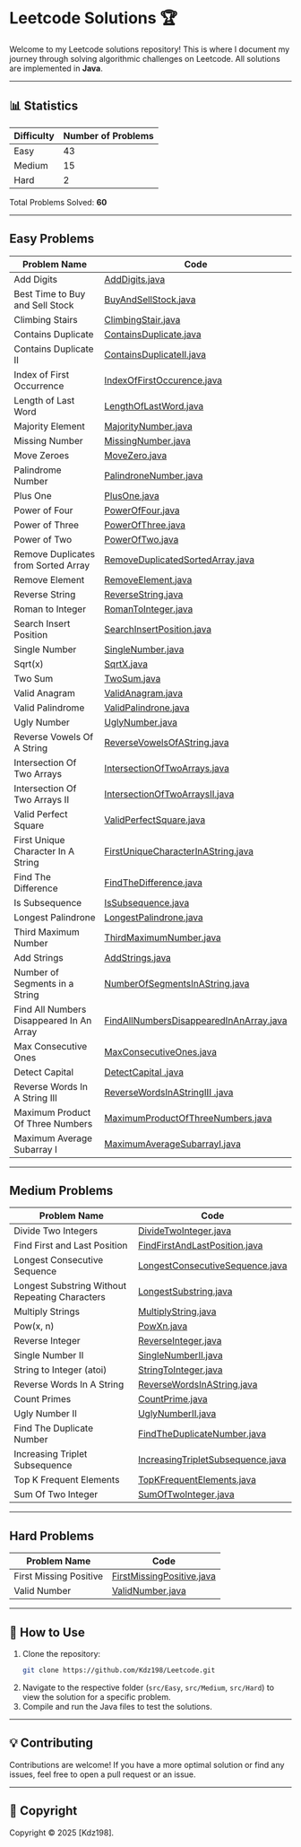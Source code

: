 # Leetcode Solutions 🏆

Welcome to my Leetcode solutions repository! This is where I document my journey through solving algorithmic challenges on Leetcode. All solutions are implemented in **Java**.

---

## 📊 Statistics

| Difficulty | Number of Problems | 
|------------|--------------------|
| Easy       | 43                 | 
| Medium     | 15                 | 
| Hard       | 2                  | 
        
Total Problems Solved: **60**

---

## Easy Problems

| Problem Name                             | Code                                                                                        |
|------------------------------------------|---------------------------------------------------------------------------------------------|
| Add Digits                               | [AddDigits.java](src/Easy/AddDigits.java)                                                   |
| Best Time to Buy and Sell Stock          | [BuyAndSellStock.java](src/Easy/BuyAndSellStock.java)                                       |
| Climbing Stairs                          | [ClimbingStair.java](src/Easy/ClimbingStair.java)                                           |
| Contains Duplicate                       | [ContainsDuplicate.java](src/Easy/ContainsDuplicate.java)                                   |
| Contains Duplicate II                    | [ContainsDuplicateII.java](src/Easy/ContainsDuplicateII.java)                               |
| Index of First Occurrence                | [IndexOfFirstOccurence.java](src/Easy/IndexOfFirstOccurence.java)                           |
| Length of Last Word                      | [LengthOfLastWord.java](src/Easy/LengthOfLastWord.java)                                     |
| Majority Element                         | [MajorityNumber.java](src/Easy/MajorityNumber.java)                                         |
| Missing Number                           | [MissingNumber.java](src/Easy/MissingNumber.java)                                           |
| Move Zeroes                              | [MoveZero.java](src/Easy/MoveZero.java)                                                     |
| Palindrome Number                        | [PalindroneNumber.java](src/Easy/PalindroneNumber.java)                                     |
| Plus One                                 | [PlusOne.java](src/Easy/PlusOne.java)                                                       |
| Power of Four                            | [PowerOfFour.java](src/Easy/PowerOfFour.java)                                               |
| Power of Three                           | [PowerOfThree.java](src/Easy/PowerOfThree.java)                                             |
| Power of Two                             | [PowerOfTwo.java](src/Easy/PowerOfTwo.java)                                                 |
| Remove Duplicates from Sorted Array      | [RemoveDuplicatedSortedArray.java](src/Easy/RemoveDuplicatedSortedArray.java)               |
| Remove Element                           | [RemoveElement.java](src/Easy/RemoveElement.java)                                           |
| Reverse String                           | [ReverseString.java](src/Easy/ReverseString.java)                                           |
| Roman to Integer                         | [RomanToInteger.java](src/Easy/RomanToInteger.java)                                         |
| Search Insert Position                   | [SearchInsertPosition.java](src/Easy/SearchInsertPosition.java)                             |
| Single Number                            | [SingleNumber.java](src/Easy/SingleNumber.java)                                             |
| Sqrt(x)                                  | [SqrtX.java](src/Easy/SqrtX.java)                                                           |
| Two Sum                                  | [TwoSum.java](src/Easy/TwoSum.java)                                                         |
| Valid Anagram                            | [ValidAnagram.java](src/Easy/ValidAnagram.java)                                             |
| Valid Palindrome                         | [ValidPalindrone.java](src/Easy/ValidPalindrone.java)                                       |
| Ugly Number                              | [UglyNumber.java](src/Easy/UglyNumber.java)                                                 |
| Reverse Vowels Of A String               | [ReverseVowelsOfAString.java](src/Easy/ReverseVowelsOfAString.java)                         |
| Intersection Of Two Arrays               | [IntersectionOfTwoArrays.java](src/Easy/IntersectionOfTwoArrays.java)                       |
| Intersection Of Two Arrays II            | [IntersectionOfTwoArraysII.java](src/Easy/IntersectionOfTwoArraysII.java)                   |
| Valid Perfect Square                     | [ValidPerfectSquare.java](src/Easy/ValidPerfectSquare.java)                                 |
| First Unique Character In A String       | [FirstUniqueCharacterInAString.java](src/Easy/FirstUniqueCharacterInAString.java)           |
| Find The Difference                      | [FindTheDifference.java](src/Easy/FindTheDifference.java)                                   |
| Is Subsequence                           | [IsSubsequence.java](src/Easy/IsSubsequence.java)                                           |
| Longest Palindrone                       | [LongestPalindrone.java](src/Easy/LongestPalindrone.java)                                   |
| Third Maximum Number                     | [ThirdMaximumNumber.java](src/Easy/ThirdMaximumNumber.java)                                 |
| Add Strings                              | [AddStrings.java](src/Easy/AddStrings.java)                                                 |
| Number of Segments in a String           | [NumberOfSegmentsInAString.java](src/Easy/NumberOfSegmentsInAString.java)                   |
| Find All Numbers Disappeared In An Array | [FindAllNumbersDisappearedInAnArray.java](src/Easy/FindAllNumbersDisappearedInAnArray.java) |
| Max Consecutive Ones                     | [MaxConsecutiveOnes.java](src/Easy/MaxConsecutiveOnes.java)                                 |
| Detect Capital                           | [DetectCapital .java](src/Easy/DetectCapital.java)                                          |
| Reverse Words In A String III            | [ReverseWordsInAStringIII .java](src/Easy/ReverseWordsInAStringIII.java)                    |
| Maximum Product Of Three Numbers         | [MaximumProductOfThreeNumbers.java](src/Easy/MaximumProductOfThreeNumbers.java)             |
| Maximum Average Subarray I               | [MaximumAverageSubarrayI.java](src/Easy/MaximumAverageSubarrayI.java)             |
---

## Medium Problems

| Problem Name                                   | Code                                                                          |
|------------------------------------------------|-------------------------------------------------------------------------------|
| Divide Two Integers                            | [DivideTwoInteger.java](src/Medium/DivideTwoInteger.java)                     |
| Find First and Last Position                   | [FindFirstAndLastPosition.java](src/Medium/FindFirstAndLastPosition.java)     |
| Longest Consecutive Sequence                   | [LongestConsecutiveSequence.java](src/Medium/LongestConsecutiveSequence.java) |
| Longest Substring Without Repeating Characters | [LongestSubstring.java](src/Medium/LongestSubstring.java)                     |
| Multiply Strings                               | [MultiplyString.java](src/Medium/MultiplyString.java)                         |
| Pow(x, n)                                      | [PowXn.java](src/Medium/PowXn.java)                                           |
| Reverse Integer                                | [ReverseInteger.java](src/Medium/ReverseInteger.java)                         |
| Single Number II                               | [SingleNumberII.java](src/Medium/SingleNumberII.java)                         |
| String to Integer (atoi)                       | [StringToInteger.java](src/Medium/StringToInteger.java)                       |
| Reverse Words In A String                      | [ReverseWordsInAString.java](src/Medium/ReverseWordsInAString.java)           |
| Count Primes                                   | [CountPrime.java](src/Medium/CountPrime.java)                                 |
| Ugly Number II                                 | [UglyNumberII.java](src/Medium/UglyNumberII.java)                             |
| Find The Duplicate Number                      | [FindTheDuplicateNumber.java](src/Medium/FindTheDuplicateNumber.java)         |
| Increasing Triplet Subsequence                 | [IncreasingTripletSubsequence.java](src/Medium/IncreasingTripletSubsequence.java)         |
| Top K Frequent Elements                        | [TopKFrequentElements.java](src/Medium/TopKFrequentElements.java)         |
| Sum Of Two Integer                             | [SumOfTwoInteger.java](src/Medium/SumOfTwoInteger.java)         |

---

## Hard Problems

| Problem Name                        | Code                                                                                  |
|-------------------------------------|---------------------------------------------------------------------------------------|
| First Missing Positive              | [FirstMissingPositive.java](src/Hard/FirstMissingPositive.java)                       |
| Valid Number                        | [ValidNumber.java](src/Hard/ValidNumber.java)                                         |

---

## 📌 How to Use

1. Clone the repository:
   ```bash
   git clone https://github.com/Kdz198/Leetcode.git
   ```
2. Navigate to the respective folder (`src/Easy`, `src/Medium`, `src/Hard`) to view the solution for a specific problem.
3. Compile and run the Java files to test the solutions.

---

## 💡 Contributing

Contributions are welcome! If you have a more optimal solution or find any issues, feel free to open a pull request or an issue.

---

## 📜 Copyright

Copyright © 2025 [Kdz198].
